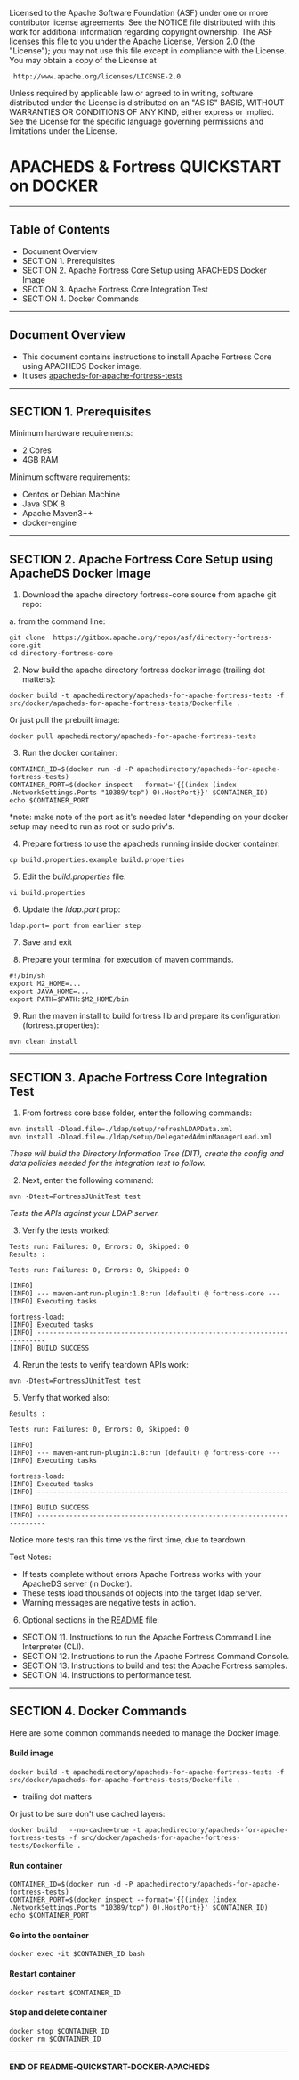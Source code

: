 
   Licensed to the Apache Software Foundation (ASF) under one
   or more contributor license agreements.  See the NOTICE file
   distributed with this work for additional information
   regarding copyright ownership.  The ASF licenses this file
   to you under the Apache License, Version 2.0 (the
   "License"); you may not use this file except in compliance
   with the License.  You may obtain a copy of the License at

     http://www.apache.org/licenses/LICENSE-2.0

   Unless required by applicable law or agreed to in writing,
   software distributed under the License is distributed on an
   "AS IS" BASIS, WITHOUT WARRANTIES OR CONDITIONS OF ANY
   KIND, either express or implied.  See the License for the
   specific language governing permissions and limitations
   under the License.

# APACHEDS & Fortress QUICKSTART on DOCKER

-------------------------------------------------------------------------------
## Table of Contents

 * Document Overview
 * SECTION 1. Prerequisites
 * SECTION 2. Apache Fortress Core Setup using APACHEDS Docker Image
 * SECTION 3. Apache Fortress Core Integration Test
 * SECTION 4. Docker Commands
___________________________________________________________________________________
## Document Overview

 * This document contains instructions to install Apache Fortress Core using APACHEDS Docker image.
 * It uses [apacheds-for-apache-fortress-tests](src/docker/apacheds-for-apache-fortress-tests/Dockerfile)

-------------------------------------------------------------------------------
## SECTION 1. Prerequisites

Minimum hardware requirements:
 * 2 Cores
 * 4GB RAM

Minimum software requirements:
 * Centos or Debian Machine
 * Java SDK 8
 * Apache Maven3++
 * docker-engine

___________________________________________________________________________________
## SECTION 2. Apache Fortress Core Setup using ApacheDS Docker Image

1. Download the apache directory fortress-core source from apache git repo:

 a. from the command line:
 ```
 git clone  https://gitbox.apache.org/repos/asf/directory-fortress-core.git
 cd directory-fortress-core
 ```

2. Now build the apache directory fortress docker image (trailing dot matters):

 ```
 docker build -t apachedirectory/apacheds-for-apache-fortress-tests -f src/docker/apacheds-for-apache-fortress-tests/Dockerfile .
 ```

 Or just pull the prebuilt image:

 ```
 docker pull apachedirectory/apacheds-for-apache-fortress-tests
 ```

3. Run the docker container:

 ```
 CONTAINER_ID=$(docker run -d -P apachedirectory/apacheds-for-apache-fortress-tests)
 CONTAINER_PORT=$(docker inspect --format='{{(index (index .NetworkSettings.Ports "10389/tcp") 0).HostPort}}' $CONTAINER_ID)
 echo $CONTAINER_PORT
 ```

 *note: make note of the port as it's needed later
 *depending on your docker setup may need to run as root or sudo priv's.

4. Prepare fortress to use the apacheds running inside docker container:

 ```
 cp build.properties.example build.properties
 ```

5. Edit the *build.properties* file:

 ```
 vi build.properties
 ```

6. Update the *ldap.port* prop:

 ```
 ldap.port= port from earlier step
 ```

7. Save and exit

8. Prepare your terminal for execution of maven commands.

 ```
 #!/bin/sh
 export M2_HOME=...
 export JAVA_HOME=...
 export PATH=$PATH:$M2_HOME/bin
 ```

9. Run the maven install to build fortress lib and prepare its configuration (fortress.properties):

 ```
 mvn clean install
 ```

___________________________________________________________________________________
## SECTION 3. Apache Fortress Core Integration Test

1. From fortress core base folder, enter the following commands:

 ```
 mvn install -Dload.file=./ldap/setup/refreshLDAPData.xml
 mvn install -Dload.file=./ldap/setup/DelegatedAdminManagerLoad.xml
 ```

 *These will build the Directory Information Tree (DIT), create the config and data policies needed for the integration test to follow.*

2. Next, enter the following command:

 ```
 mvn -Dtest=FortressJUnitTest test
 ```

 *Tests the APIs against your LDAP server.*

3. Verify the tests worked:

 ```
 Tests run: Failures: 0, Errors: 0, Skipped: 0
 Results :

 Tests run: Failures: 0, Errors: 0, Skipped: 0

 [INFO]
 [INFO] --- maven-antrun-plugin:1.8:run (default) @ fortress-core ---
 [INFO] Executing tasks

 fortress-load:
 [INFO] Executed tasks
 [INFO] ------------------------------------------------------------------------
 [INFO] BUILD SUCCESS
 ```

4. Rerun the tests to verify teardown APIs work:

 ```
 mvn -Dtest=FortressJUnitTest test
 ```

5. Verify that worked also:

 ```
 Results :

 Tests run: Failures: 0, Errors: 0, Skipped: 0

 [INFO]
 [INFO] --- maven-antrun-plugin:1.8:run (default) @ fortress-core ---
 [INFO] Executing tasks

 fortress-load:
 [INFO] Executed tasks
 [INFO] ------------------------------------------------------------------------
 [INFO] BUILD SUCCESS
 [INFO] ------------------------------------------------------------------------
 ```
 Notice more tests ran this time vs the first time, due to teardown.

 Test Notes:
  * If tests complete without errors Apache Fortress works with your ApacheDS server (in Docker).
  * These tests load thousands of objects into the target ldap server.
  * Warning messages are negative tests in action.

6. Optional sections in the [README](README.md) file:

 * SECTION 11. Instructions to run the Apache Fortress Command Line Interpreter (CLI).
 * SECTION 12. Instructions to run the Apache Fortress Command Console.
 * SECTION 13. Instructions to build and test the Apache Fortress samples.
 * SECTION 14. Instructions to performance test.

___________________________________________________________________________________
## SECTION 4. Docker Commands

Here are some common commands needed to manage the Docker image.

#### Build image

 ```
 docker build -t apachedirectory/apacheds-for-apache-fortress-tests -f src/docker/apacheds-for-apache-fortress-tests/Dockerfile .
 ```

 * trailing dot matters

 Or just to be sure don't use cached layers:

 ```
 docker build   --no-cache=true -t apachedirectory/apacheds-for-apache-fortress-tests -f src/docker/apacheds-for-apache-fortress-tests/Dockerfile .
 ```

#### Run container

 ```
 CONTAINER_ID=$(docker run -d -P apachedirectory/apacheds-for-apache-fortress-tests)
 CONTAINER_PORT=$(docker inspect --format='{{(index (index .NetworkSettings.Ports "10389/tcp") 0).HostPort}}' $CONTAINER_ID)
 echo $CONTAINER_PORT
 ```

#### Go into the container

 ```
 docker exec -it $CONTAINER_ID bash
 ```

#### Restart container

 ```
 docker restart $CONTAINER_ID
 ```

#### Stop and delete container

 ```
 docker stop $CONTAINER_ID
 docker rm $CONTAINER_ID
 ```

____________________________________________________________________________________
#### END OF README-QUICKSTART-DOCKER-APACHEDS
